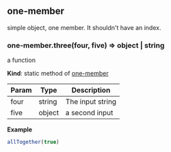 <a name="module_one-member"></a>
## one-member
simple object, one member. It shouldn't have an index.


<a name="BITBUCKET-module:one-member.three"></a>
### one-member.three(four, five) ⇒ object | string
a function

**Kind**: static method of [one-member](#module_one-member)  

| Param | Type   | Description      |
| ----- | ------ | ---------------- |
| four  | string | The input string |
| five  | object | a second input   |


**Example**
```js
allTogether(true)
```


